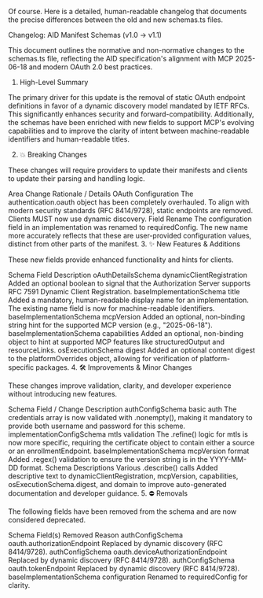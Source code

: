 Of course. Here is a detailed, human-readable changelog that documents the precise differences between the old and new schemas.ts files.

Changelog: AID Manifest Schemas (v1.0 → v1.1)

This document outlines the normative and non-normative changes to the schemas.ts file, reflecting the AID specification's alignment with MCP 2025-06-18 and modern OAuth 2.0 best practices.

1. High-Level Summary

The primary driver for this update is the removal of static OAuth endpoint definitions in favor of a dynamic discovery model mandated by IETF RFCs. This significantly enhances security and forward-compatibility. Additionally, the schemas have been enriched with new fields to support MCP's evolving capabilities and to improve the clarity of intent between machine-readable identifiers and human-readable titles.

2. 💥 Breaking Changes

These changes will require providers to update their manifests and clients to update their parsing and handling logic.

Area	Change	Rationale / Details
OAuth Configuration	The authentication.oauth object has been completely overhauled.	To align with modern security standards (RFC 8414/9728), static endpoints are removed. Clients MUST now use dynamic discovery.
Field Rename	The configuration field in an implementation was renamed to requiredConfig.	The new name more accurately reflects that these are user-provided configuration values, distinct from other parts of the manifest.
3. ✨ New Features & Additions

These new fields provide enhanced functionality and hints for clients.

Schema	Field	Description
oAuthDetailsSchema	dynamicClientRegistration	Added an optional boolean to signal that the Authorization Server supports RFC 7591 Dynamic Client Registration.
baseImplementationSchema	title	Added a mandatory, human-readable display name for an implementation. The existing name field is now for machine-readable identifiers.
baseImplementationSchema	mcpVersion	Added an optional, non-binding string hint for the supported MCP version (e.g., "2025-06-18").
baseImplementationSchema	capabilities	Added an optional, non-binding object to hint at supported MCP features like structuredOutput and resourceLinks.
osExecutionSchema	digest	Added an optional content digest to the platformOverrides object, allowing for verification of platform-specific packages.
4. 🛠️ Improvements & Minor Changes

These changes improve validation, clarity, and developer experience without introducing new features.

Schema	Field / Change	Description
authConfigSchema	basic auth	The credentials array is now validated with .nonempty(), making it mandatory to provide both username and password for this scheme.
implementationConfigSchema	mtls validation	The .refine() logic for mtls is now more specific, requiring the certificate object to contain either a source or an enrollmentEndpoint.
baseImplementationSchema	mcpVersion format	Added .regex() validation to ensure the version string is in the YYYY-MM-DD format.
Schema Descriptions	Various .describe() calls	Added descriptive text to dynamicClientRegistration, mcpVersion, capabilities, osExecutionSchema.digest, and domain to improve auto-generated documentation and developer guidance.
5. ⛔ Removals

The following fields have been removed from the schema and are now considered deprecated.

Schema	Field(s) Removed	Reason
authConfigSchema	oauth.authorizationEndpoint	Replaced by dynamic discovery (RFC 8414/9728).
authConfigSchema	oauth.deviceAuthorizationEndpoint	Replaced by dynamic discovery (RFC 8414/9728).
authConfigSchema	oauth.tokenEndpoint	Replaced by dynamic discovery (RFC 8414/9728).
baseImplementationSchema	configuration	Renamed to requiredConfig for clarity.